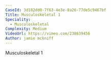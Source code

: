 ```yaml
---
CaseId: 3d182dd0-7f63-4e3e-8a26-77de5c9467bf
Title: Musculoskeletal 1
Speciality:
  - Musculoskeletal
Complexity: Medium
VideoUrl: https://vimeo.com/238639456
Author: jamie mckniff
---
```


<p>Musculoskeletal 1</p>